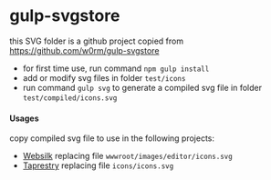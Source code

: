 gulp-svgstore
=============

this SVG folder is a github project copied from https://github.com/w0rm/gulp-svgstore

* for first time use, run command `npm gulp install`
* add or modify svg files in folder `test/icons`
* run command `gulp svg` to generate a compiled svg file in folder `test/compiled/icons.svg`

#### Usages
copy compiled svg file to use in the following projects:
* [Websilk](http://www.github.com/websilk/home) replacing file `wwwroot/images/editor/icons.svg`
* [Taprestry](http://www.github.com/websilk/tapestry) replacing file `icons/icons.svg`
